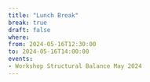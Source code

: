```yaml
---
title: "Lunch Break"
break: true
draft: false
where:
from: 2024-05-16T12:30:00
to: 2024-05-16T14:00:00
events:
- Workshop Structural Balance May 2024
---
```

